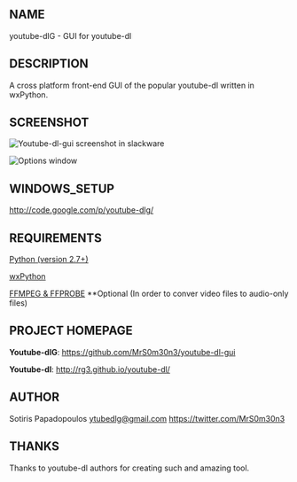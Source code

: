 ## NAME
youtube-dlG - GUI for youtube-dl

## DESCRIPTION
A cross platform front-end GUI of the popular youtube-dl 
written in wxPython.

## SCREENSHOT
![Youtube-dl-gui screenshot in slackware](http://i.imgur.com/JiT6eZW.png)

![Options window](http://i.imgur.com/3QFpaWM.png)

## WINDOWS_SETUP
http://code.google.com/p/youtube-dlg/

## REQUIREMENTS
[Python (version 2.7+)](http://www.python.org)

[wxPython](http://wxpython.org)

[FFMPEG & FFPROBE](http://www.ffmpeg.org)
**Optional (In order to conver video files to audio-only files)

## PROJECT HOMEPAGE

**Youtube-dlG**: https://github.com/MrS0m30n3/youtube-dl-gui

**Youtube-dl**: http://rg3.github.io/youtube-dl/

## AUTHOR

Sotiris Papadopoulos <ytubedlg@gmail.com>
https://twitter.com/MrS0m30n3

## THANKS

Thanks to youtube-dl authors for creating such and amazing tool.
